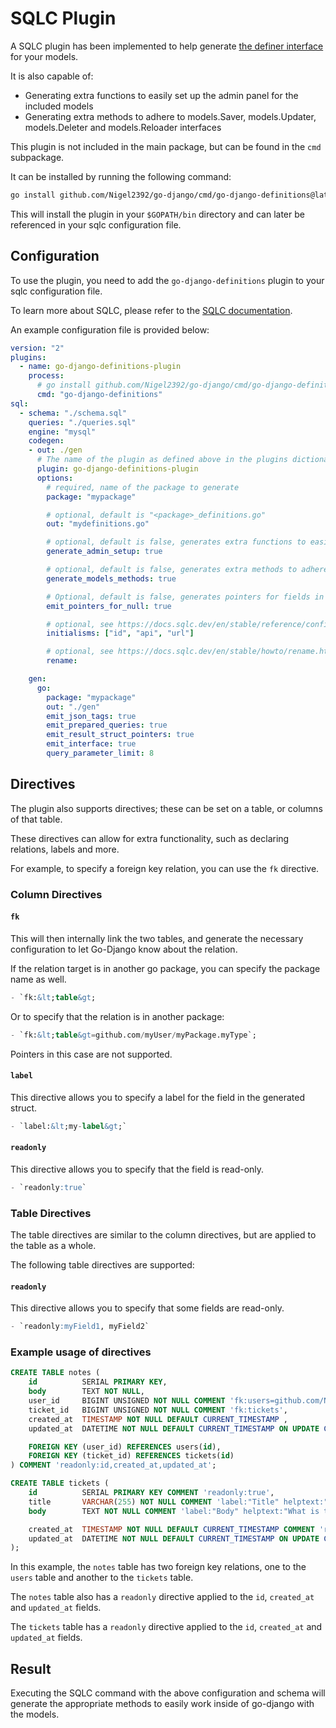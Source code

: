 # SQLC Plugin

A SQLC plugin has been implemented to help generate [the definer interface](./attrs.md#definer-interface) for your models.

It is also capable of:

- Generating extra functions to easily set up the admin panel for the included models
- Generating extra methods to adhere to models.Saver, models.Updater, models.Deleter and models.Reloader interfaces

This plugin is not included in the main package, but can be found in the `cmd` subpackage.

It can be installed by running the following command:

```bash
go install github.com/Nigel2392/go-django/cmd/go-django-definitions@latest
```

This will install the plugin in your `$GOPATH/bin` directory and can later be referenced in your sqlc configuration file.

## Configuration

To use the plugin, you need to add the `go-django-definitions` plugin to your sqlc configuration file.

To learn more about SQLC, please refer to the [SQLC documentation](https://docs.sqlc.dev/).

An example configuration file is provided below:
  
```yaml
version: "2"
plugins:
  - name: go-django-definitions-plugin
    process:
      # go install github.com/Nigel2392/go-django/cmd/go-django-definitions@latest
      cmd: "go-django-definitions"
sql:
  - schema: "./schema.sql"
    queries: "./queries.sql"
    engine: "mysql"
    codegen:
    - out: ./gen
      # The name of the plugin as defined above in the plugins dictionary.
      plugin: go-django-definitions-plugin
      options:
        # required, name of the package to generate
        package: "mypackage" 

        # optional, default is "<package>_definitions.go"
        out: "mydefinitions.go" 

        # optional, default is false, generates extra functions to easily set up the admin panel for the included models
        generate_admin_setup: true

        # optional, default is false, generates extra methods to adhere to models.Saver, models.Updater, models.Deleter and models.Reloader interfaces
        generate_models_methods: true

        # Optional, default is false, generates pointers for fields in the generated struct (only sqlite)
        emit_pointers_for_null: true

        # optional, see https://docs.sqlc.dev/en/stable/reference/config.html
        initialisms: ["id", "api", "url"] 

        # optional, see https://docs.sqlc.dev/en/stable/howto/rename.html
        rename: 

    gen:
      go:
        package: "mypackage"
        out: "./gen"
        emit_json_tags: true
        emit_prepared_queries: true
        emit_result_struct_pointers: true
        emit_interface: true
        query_parameter_limit: 8
```

## Directives

The plugin also supports directives; these can be set on a table, or columns of that table.

These directives can allow for extra functionality, such as declaring relations, labels and more.

For example, to specify a foreign key relation, you can use the `fk` directive.

### Column Directives

#### `fk`

This will then internally link the two tables, and generate the necessary configuration to let Go-Django know about the relation.

If the relation target is in another go package, you can specify the package name as well.

```sql
- `fk:&lt;table&gt;
```

Or to specify that the relation is in another package:

```sql
- `fk:&lt;table&gt=github.com/myUser/myPackage.myType`;
```

Pointers in this case are not supported.

#### `label`

This directive allows you to specify a label for the field in the generated struct.

```sql
- `label:&lt;my-label&gt;`
```

#### `readonly`

This directive allows you to specify that the field is read-only.

```sql
- `readonly:true`
```

### Table Directives

The table directives are similar to the column directives, but are applied to the table as a whole.

The following table directives are supported:

#### `readonly`

This directive allows you to specify that some fields are read-only.

```sql
- `readonly:myField1, myField2`
```

### Example usage of directives

```sql
CREATE TABLE notes (
    id          SERIAL PRIMARY KEY,
    body        TEXT NOT NULL,
    user_id     BIGINT UNSIGNED NOT NULL COMMENT 'fk:users=github.com/Nigel2392/go-django/src/contrib/auth/auth-models.User',
    ticket_id   BIGINT UNSIGNED NOT NULL COMMENT 'fk:tickets',
    created_at  TIMESTAMP NOT NULL DEFAULT CURRENT_TIMESTAMP ,
    updated_at  DATETIME NOT NULL DEFAULT CURRENT_TIMESTAMP ON UPDATE CURRENT_TIMESTAMP,

    FOREIGN KEY (user_id) REFERENCES users(id),
    FOREIGN KEY (ticket_id) REFERENCES tickets(id)
) COMMENT 'readonly:id,created_at,updated_at';

CREATE TABLE tickets (
    id          SERIAL PRIMARY KEY COMMENT 'readonly:true',
    title       VARCHAR(255) NOT NULL COMMENT 'label:"Title" helptext:"The title of the ticket"',
    body        TEXT NOT NULL COMMENT 'label:"Body" helptext:"What is this ticket about?"',

    created_at  TIMESTAMP NOT NULL DEFAULT CURRENT_TIMESTAMP COMMENT 'readonly:true',
    updated_at  DATETIME NOT NULL DEFAULT CURRENT_TIMESTAMP ON UPDATE CURRENT_TIMESTAMP COMMENT 'readonly:true'
);
```

In this example, the `notes` table has two foreign key relations, one to the `users` table and another to the `tickets` table.

The `notes` table also has a `readonly` directive applied to the `id`, `created_at` and `updated_at` fields.

The `tickets` table has a `readonly` directive applied to the `id`, `created_at` and `updated_at` fields.

## Result

Executing the SQLC command with the above configuration and schema will generate the appropriate methods to easily work inside of go-django with the models.
